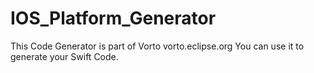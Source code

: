# IOS_Platform_Generator

This Code Generator is part of Vorto vorto.eclipse.org
You can use it to generate your Swift Code.
